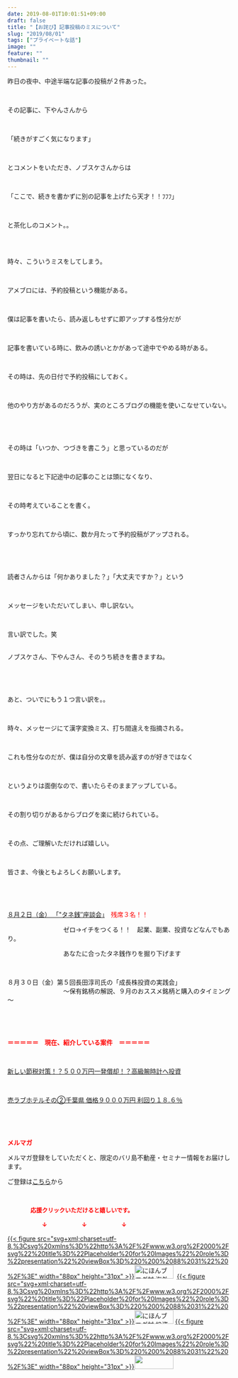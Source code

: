 ```yaml
---
date: 2019-08-01T10:01:51+09:00
draft: false
title: "【お詫び】記事投稿のミスについて"
slug: "2019/08/01"
tags: ["プライベートな話"]
image: ""
feature: ""
thumbnail: ""
---
```

<p>昨日の夜中、中途半端な記事の投稿が２件あった。</p><p> </p><p>その記事に、下やんさんから</p><p> </p><p>「続きがすごく気になります」</p><p> </p><p>とコメントをいただき、ノブスケさんからは</p><p> </p><p>「ここで、続きを書かずに別の記事を上げたら天才！！ﾌﾌﾌ」</p><p> </p><p>と茶化しのコメント。。</p><p> </p><p><br/>時々、こういうミスをしてしまう。</p><p> </p><p>アメブロには、予約投稿という機能がある。</p><p> </p><p>僕は記事を書いたら、読み返しもせずに即アップする性分だが</p><p> </p><p>記事を書いている時に、飲みの誘いとかがあって途中でやめる時がある。</p><p> </p><p>その時は、先の日付で予約投稿にしておく。</p><p> </p><p>他のやり方があるのだろうが、実のところブログの機能を使いこなせていない。</p><p> </p><p> </p><p>その時は「いつか、つづきを書こう」と思っているのだが</p><p> </p><p>翌日になると下記途中の記事のことは頭になくなり、</p><p> </p><p>その時考えていることを書く。</p><p> </p><p>すっかり忘れてから頃に、数か月たって予約投稿がアップされる。</p><p> </p><p> </p><p>読者さんからは「何かありました？」「大丈夫ですか？」という</p><p> </p><p>メッセージをいただいてしまい、申し訳ない。</p><p> </p><p>言い訳でした。笑</p><p><br/>ノブスケさん、下やんさん、そのうち続きを書きますね。</p><p> </p><p> </p><p>あと、ついでにもう１つ言い訳を。。</p><p> </p><p>時々、メッセージにて漢字変換ミス、打ち間違えを指摘される。</p><p> </p><p>これも性分なのだが、僕は自分の文章を読み返すのが好きではなく</p><p> </p><p>というよりは面倒なので、書いたらそのままアップしている。</p><p> </p><p>その割り切りがあるからブログを楽に続けられている。</p><p> </p><p>その点、ご理解いただければ嬉しい。</p><p> </p><p>皆さま、今後ともよろしくお願いします。</p><p> </p><p> </p><p><a href="https://ameblo.jp/baliclub/entry-12490299208.html" target="_blank">８月２日（金） 「"タネ銭″座談会」</a>　<span style="color: rgb(255, 0, 0);">残席３名！！</span></p><p>　　　　　　　　　ゼロ→イチをつくる！！　起業、副業、投資などなんでもあり。</p><p>　　　　　　　　　あなたに合ったタネ銭作りを掘り下げます</p><p> </p><p>８月３０日（金）第５回長田淳司氏の「成長株投資の実践会」<br/>　　　　　　　　　～保有銘柄の解説、９月のおススメ銘柄と購入のタイミング～</p><p> </p><p> </p><p><span style="font-weight: bold;"><span style="color: rgb(255, 0, 0);">＝＝＝＝＝　現在、紹介している案件　＝＝＝＝＝</span></span></p><p> </p><p><a href="https://ameblo.jp/baliclub/entry-12492433937.html" target="_blank">新しい節税対策！？５００万円一発償却！？高級腕時計へ投資</a></p><p> </p><p><a href="https://ameblo.jp/baliclub/entry-12499583728.html" target="_blank">売ラブホテルその②千葉県 価格９０００万円 利回り１８.６％</a></p><p> </p><p> </p><p><span style="font-weight: bold;"><span style="color: rgb(255, 0, 0);">メルマガ</span></span></p><p>メルマガ登録をしていただくと、限定のバリ島不動産・セミナー情報をお届けします。</p><p>ご登録は<a href="f9eeVI" target="_blank">こちら</a>から</p><p style="text-align: center;"> </p><p><font color="#ff0000" size="2"><strong>　　　　応援クリックいただけると嬉しいです。</strong></font></p><p><font color="#ff0000" size="2"><strong>　　　　　　↓　　　　　　↓　　　　　　↓</strong></font></p><p><a href="ranking.html?p_cid=01260127" id="&amp;blogmura_banner">{{< figure src="svg+xml;charset=utf-8,%3Csvg%20xmlns%3D%22http%3A%2F%2Fwww.w3.org%2F2000%2Fsvg%22%20title%3D%22Placeholder%20for%20Images%22%20role%3D%22presentation%22%20viewBox%3D%220%200%2088%2031%22%20%2F%3E" width="88px" height="31px" >}}<noscript><img alt="にほんブログ村 海外生活ブログ バリ島情報へ" border="0" height="31" src="//overseas.blogmura.com/bali/img/bali88_31.gif" width="88"></noscript></a>  <a href="ranking.html?p_cid=01260127" id="&amp;blogmura_banner">{{< figure src="svg+xml;charset=utf-8,%3Csvg%20xmlns%3D%22http%3A%2F%2Fwww.w3.org%2F2000%2Fsvg%22%20title%3D%22Placeholder%20for%20Images%22%20role%3D%22presentation%22%20viewBox%3D%220%200%2088%2031%22%20%2F%3E" width="88px" height="31px" >}}<noscript><img alt="にほんブログ村 投資ブログ 不動産投資へ" border="0" height="31" src="//investment.blogmura.com/hudousantoushi/img/hudousantoushi88_31.gif" width="88"></noscript></a> <a href="link.php?1804582" title="人気ブログランキングへ">{{< figure src="svg+xml;charset=utf-8,%3Csvg%20xmlns%3D%22http%3A%2F%2Fwww.w3.org%2F2000%2Fsvg%22%20title%3D%22Placeholder%20for%20Images%22%20role%3D%22presentation%22%20viewBox%3D%220%200%2088%2031%22%20%2F%3E" width="88px" height="31px" >}}<noscript><img border="0" height="31" src="https://blog.with2.net/img/banner/banner_22.gif" width="88"></noscript></a></p>

